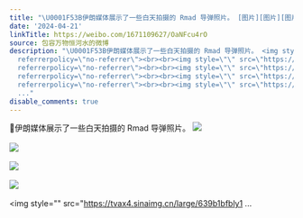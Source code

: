```yaml
---
title: "\U0001F53B伊朗媒体展示了一些白天拍摄的 Rmad 导弹照片。 [图片][图片][图片][图片][图片][图片][图片][图片]"
date: '2024-04-21'
linkTitle: https://weibo.com/1671109627/OaNFcu4rO
source: 包容万物恒河水的微博
description: "\U0001F53B伊朗媒体展示了一些白天拍摄的 Rmad 导弹照片。 <img style=\"\" src=\"https://tvax4.sinaimg.cn/large/639b1bfbly1hoyvkqv0xcj20u01hch2t.jpg\"
  referrerpolicy=\"no-referrer\"><br><br><img style=\"\" src=\"https://tvax3.sinaimg.cn/large/639b1bfbly1hoyvksm9htj20u01hcaqx.jpg\"
  referrerpolicy=\"no-referrer\"><br><br><img style=\"\" src=\"https://tvax4.sinaimg.cn/large/639b1bfbly1hoyvkw7w9aj20u01hc7q7.jpg\"
  referrerpolicy=\"no-referrer\"><br><br><img style=\"\" src=\"https://tvax2.sinaimg.cn/large/639b1bfbly1hoyvkykstjj21hc0u0k73.jpg\"
  referrerpolicy=\"no-referrer\"><br><br><img style=\"\" src=\"https://tvax4.sinaimg.cn/large/639b1bfbly1
  ..."
disable_comments: true
---
```

🔻伊朗媒体展示了一些白天拍摄的 Rmad 导弹照片。 <img style="" src="https://tvax4.sinaimg.cn/large/639b1bfbly1hoyvkqv0xcj20u01hch2t.jpg" referrerpolicy="no-referrer"><br><br><img style="" src="https://tvax3.sinaimg.cn/large/639b1bfbly1hoyvksm9htj20u01hcaqx.jpg" referrerpolicy="no-referrer"><br><br><img style="" src="https://tvax4.sinaimg.cn/large/639b1bfbly1hoyvkw7w9aj20u01hc7q7.jpg" referrerpolicy="no-referrer"><br><br><img style="" src="https://tvax2.sinaimg.cn/large/639b1bfbly1hoyvkykstjj21hc0u0k73.jpg" referrerpolicy="no-referrer"><br><br><img style="" src="https://tvax4.sinaimg.cn/large/639b1bfbly1 ...